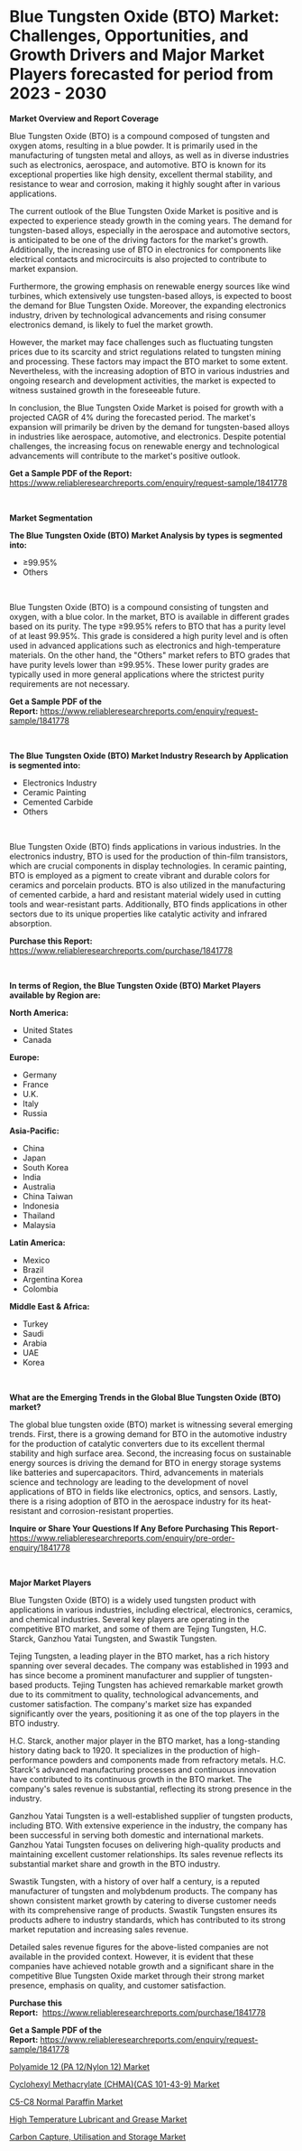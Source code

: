 <p><h1>Blue Tungsten Oxide (BTO) Market: Challenges, Opportunities, and Growth Drivers and Major Market Players forecasted for period from 2023 - 2030</h1></p><p><strong>Market Overview and Report Coverage</strong></p>
<p><p>Blue Tungsten Oxide (BTO) is a compound composed of tungsten and oxygen atoms, resulting in a blue powder. It is primarily used in the manufacturing of tungsten metal and alloys, as well as in diverse industries such as electronics, aerospace, and automotive. BTO is known for its exceptional properties like high density, excellent thermal stability, and resistance to wear and corrosion, making it highly sought after in various applications.</p><p>The current outlook of the Blue Tungsten Oxide Market is positive and is expected to experience steady growth in the coming years. The demand for tungsten-based alloys, especially in the aerospace and automotive sectors, is anticipated to be one of the driving factors for the market's growth. Additionally, the increasing use of BTO in electronics for components like electrical contacts and microcircuits is also projected to contribute to market expansion.</p><p>Furthermore, the growing emphasis on renewable energy sources like wind turbines, which extensively use tungsten-based alloys, is expected to boost the demand for Blue Tungsten Oxide. Moreover, the expanding electronics industry, driven by technological advancements and rising consumer electronics demand, is likely to fuel the market growth.</p><p>However, the market may face challenges such as fluctuating tungsten prices due to its scarcity and strict regulations related to tungsten mining and processing. These factors may impact the BTO market to some extent. Nevertheless, with the increasing adoption of BTO in various industries and ongoing research and development activities, the market is expected to witness sustained growth in the foreseeable future.</p><p>In conclusion, the Blue Tungsten Oxide Market is poised for growth with a projected CAGR of 4% during the forecasted period. The market's expansion will primarily be driven by the demand for tungsten-based alloys in industries like aerospace, automotive, and electronics. Despite potential challenges, the increasing focus on renewable energy and technological advancements will contribute to the market's positive outlook.</p></p>
<p><strong>Get a Sample PDF of the Report:</strong> <a href="https://www.reliableresearchreports.com/enquiry/request-sample/1841778">https://www.reliableresearchreports.com/enquiry/request-sample/1841778</a></p>
<p>&nbsp;</p>
<p><strong>Market Segmentation</strong></p>
<p><strong>The Blue Tungsten Oxide (BTO) Market Analysis by types is segmented into:</strong></p>
<p><ul><li>≥99.95%</li><li>Others</li></ul></p>
<p>&nbsp;</p>
<p><p>Blue Tungsten Oxide (BTO) is a compound consisting of tungsten and oxygen, with a blue color. In the market, BTO is available in different grades based on its purity. The type ≥99.95% refers to BTO that has a purity level of at least 99.95%. This grade is considered a high purity level and is often used in advanced applications such as electronics and high-temperature materials. On the other hand, the "Others" market refers to BTO grades that have purity levels lower than ≥99.95%. These lower purity grades are typically used in more general applications where the strictest purity requirements are not necessary.</p></p>
<p><strong>Get a Sample PDF of the Report:</strong>&nbsp;<a href="https://www.reliableresearchreports.com/enquiry/request-sample/1841778">https://www.reliableresearchreports.com/enquiry/request-sample/1841778</a></p>
<p>&nbsp;</p>
<p><strong>The Blue Tungsten Oxide (BTO) Market Industry Research by Application is segmented into:</strong></p>
<p><ul><li>Electronics Industry</li><li>Ceramic Painting</li><li>Cemented Carbide</li><li>Others</li></ul></p>
<p>&nbsp;</p>
<p><p>Blue Tungsten Oxide (BTO) finds applications in various industries. In the electronics industry, BTO is used for the production of thin-film transistors, which are crucial components in display technologies. In ceramic painting, BTO is employed as a pigment to create vibrant and durable colors for ceramics and porcelain products. BTO is also utilized in the manufacturing of cemented carbide, a hard and resistant material widely used in cutting tools and wear-resistant parts. Additionally, BTO finds applications in other sectors due to its unique properties like catalytic activity and infrared absorption.</p></p>
<p><strong>Purchase this Report:</strong>&nbsp; <a href="https://www.reliableresearchreports.com/purchase/1841778">https://www.reliableresearchreports.com/purchase/1841778</a></p>
<p>&nbsp;</p>
<p><strong>In terms of Region, the Blue Tungsten Oxide (BTO) Market Players available by Region are:</strong></p>
<p>
    <p> <strong> North America: </strong>
        <ul>
            <li>United States</li>
            <li>Canada</li>
        </ul>
        </p> 
    <p> <strong> Europe: </strong>
        <ul>
            <li>Germany</li>
            <li>France</li>
            <li>U.K.</li>
            <li>Italy</li>
            <li>Russia</li>
        </ul>
        </p> 
    <p> <strong> Asia-Pacific: </strong>
        <ul>
            <li>China</li>
            <li>Japan</li>
            <li>South Korea</li>
            <li>India</li>
            <li>Australia</li>
            <li>China Taiwan</li>
            <li>Indonesia</li>
            <li>Thailand</li>
            <li>Malaysia</li>
        </ul>
        </p> 
    <p> <strong> Latin America: </strong>
        <ul>
            <li>Mexico</li>
            <li>Brazil</li>
            <li>Argentina Korea</li>
            <li>Colombia</li>
        </ul>
        </p> 
    <p> <strong> Middle East & Africa: </strong>
        <ul>
            <li>Turkey</li>
            <li>Saudi</li>
            <li>Arabia</li>
            <li>UAE</li>
            <li>Korea</li>
        </ul>
    </p>
    </p>
<p>&nbsp;</p>
<p><strong>What are the Emerging Trends in the Global Blue Tungsten Oxide (BTO) market?</strong></p>
<p><p>The global blue tungsten oxide (BTO) market is witnessing several emerging trends. First, there is a growing demand for BTO in the automotive industry for the production of catalytic converters due to its excellent thermal stability and high surface area. Second, the increasing focus on sustainable energy sources is driving the demand for BTO in energy storage systems like batteries and supercapacitors. Third, advancements in materials science and technology are leading to the development of novel applications of BTO in fields like electronics, optics, and sensors. Lastly, there is a rising adoption of BTO in the aerospace industry for its heat-resistant and corrosion-resistant properties.</p></p>
<p><strong>Inquire or Share Your Questions If Any Before Purchasing This Report</strong>- <a href="https://www.reliableresearchreports.com/enquiry/pre-order-enquiry/1841778">https://www.reliableresearchreports.com/enquiry/pre-order-enquiry/1841778</a></p>
<p>&nbsp;</p>
<p><strong>Major Market Players</strong></p>
<p><p>Blue Tungsten Oxide (BTO) is a widely used tungsten product with applications in various industries, including electrical, electronics, ceramics, and chemical industries. Several key players are operating in the competitive BTO market, and some of them are Tejing Tungsten, H.C. Starck, Ganzhou Yatai Tungsten, and Swastik Tungsten.</p><p>Tejing Tungsten, a leading player in the BTO market, has a rich history spanning over several decades. The company was established in 1993 and has since become a prominent manufacturer and supplier of tungsten-based products. Tejing Tungsten has achieved remarkable market growth due to its commitment to quality, technological advancements, and customer satisfaction. The company's market size has expanded significantly over the years, positioning it as one of the top players in the BTO industry.</p><p>H.C. Starck, another major player in the BTO market, has a long-standing history dating back to 1920. It specializes in the production of high-performance powders and components made from refractory metals. H.C. Starck's advanced manufacturing processes and continuous innovation have contributed to its continuous growth in the BTO market. The company's sales revenue is substantial, reflecting its strong presence in the industry.</p><p>Ganzhou Yatai Tungsten is a well-established supplier of tungsten products, including BTO. With extensive experience in the industry, the company has been successful in serving both domestic and international markets. Ganzhou Yatai Tungsten focuses on delivering high-quality products and maintaining excellent customer relationships. Its sales revenue reflects its substantial market share and growth in the BTO industry.</p><p>Swastik Tungsten, with a history of over half a century, is a reputed manufacturer of tungsten and molybdenum products. The company has shown consistent market growth by catering to diverse customer needs with its comprehensive range of products. Swastik Tungsten ensures its products adhere to industry standards, which has contributed to its strong market reputation and increasing sales revenue.</p><p>Detailed sales revenue figures for the above-listed companies are not available in the provided context. However, it is evident that these companies have achieved notable growth and a significant share in the competitive Blue Tungsten Oxide market through their strong market presence, emphasis on quality, and customer satisfaction.</p></p>
<p><strong>Purchase this Report:</strong>&nbsp;&nbsp;<a href="https://www.reliableresearchreports.com/purchase/1841778">https://www.reliableresearchreports.com/purchase/1841778</a></p>
<p></p>
<p><strong>Get a Sample PDF of the Report:</strong>&nbsp;<a href="https://www.reliableresearchreports.com/enquiry/request-sample/1841778">https://www.reliableresearchreports.com/enquiry/request-sample/1841778</a></p>
<p><p><a href="https://medium.com/@porteradams98/polyamide-12-pa-12-nylon-12-market-competitive-analysis-market-trends-and-forecast-to-2030-f2c923a0cb92">Polyamide 12 (PA 12/Nylon 12) Market</a></p><p><a href="https://medium.com/@zoeyleannon2023/cyclohexyl-methacrylate-chma-cas-101-43-9-market-outlook-industry-overview-and-forecast-2023-6172be4b7694">Cyclohexyl Methacrylate (CHMA)(CAS 101-43-9) Market</a></p><p><a href="https://www.linkedin.com/pulse/c5-c8-normal-paraffin-market-challenges-opportunities-growth/">C5-C8 Normal Paraffin Market</a></p><p><a href="https://www.linkedin.com/pulse/high-temperature-lubricant-grease-market-challenges-opportunities/">High Temperature Lubricant and Grease Market</a></p><p><a href="https://www.linkedin.com/pulse/carbon-capture-utilisation-storage-market-size-2023-2030/">Carbon Capture, Utilisation and Storage Market</a></p></p>